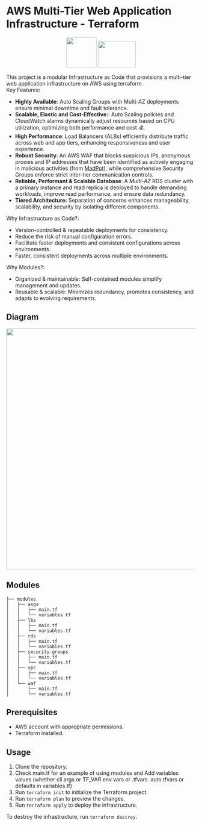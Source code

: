 # AWS Multi-Tier Web Application Infrastructure - Terraform
<p align="center">
  <img src=https://github.com/user-attachments/assets/2f865e3d-4195-45a1-895a-6dd051ec58ed width=80 height=80\>
  <img src=https://github.com/user-attachments/assets/abfeb16e-7d3d-4efc-97aa-c85e1340224d width=100 height=70\>
</p>

This project is a modular Infrastructure as Code that provisions a multi-tier web application infrastructure on AWS using terraform.  
Key Features:
* **Highly Available**: Auto Scaling Groups with Multi-AZ deployments ensure minimal downtime and fault tolerance.
* **Scalable, Elastic and Cost-Effective:**: Auto Scaling policies and CloudWatch alarms dynamically adjust resources based on CPU utilization, optimizing both performance and cost :moneybag:.
* **High Performance**: Load Balancers (ALBs) efficiently distribute traffic across web and app tiers, enhancing responsiveness and user experience.
* **Robust Security**: An AWS WAF that blocks suspicious IPs, anonymous proxies and IP addresses that have been identified as actively engaging in malicious activities (from [MadPot](https://www.aboutamazon.com/news/aws/amazon-madpot-stops-cybersecurity-crime)), while comprehensive Security Groups enforce strict inter-tier communication controls.
* **Reliable, Performant & Scalable Database**: A *Multi-AZ* RDS cluster with a primary instance and read replica is deployed to handle demanding workloads, improve read performance, and ensure data redundancy.
* **Tiered Architecture:** Separation of concerns enhances manageability, scalability, and security by isolating different components.  

Why Infrastructure as Code?:
* Version-controlled & repeatable deployments for consistency.
* Reduce the risk of manual configuration errors.
* Facilitate faster deployments and consistent configurations across environments.
* Faster, consistent deployments across multiple environments.

Why Modules?:
* Organized & maintainable: Self-contained modules simplify management and updates.
* Reusable & scalable: Minimizes redundancy, promotes consistency, and adapts to evolving requirements.


## Diagram
<p align="center">
  <img src=https://github.com/user-attachments/assets/b0236b73-ea1b-4bc6-8379-35133c9086da width=700 height=640\>
</p>

## Modules
```
├── modules
│   ├── asgs
│   │   ├── main.tf
│   │   └── variables.tf
│   ├── lbs
│   │   ├── main.tf
│   │   └── variables.tf
│   ├── rds
│   │   ├── main.tf
│   │   └── variables.tf
│   ├── security-groups
│   │   ├── main.tf
│   │   └── variables.tf
│   ├── vpc
│   │   ├── main.tf
│   │   └── variables.tf
│   └── waf
│       ├── main.tf
│       └── variables.tf
```

## Prerequisites

* AWS account with appropriate permissions.
* Terraform installed.
  
## Usage

1.  Clone the repository.
2.  Check main.tf for an example of using modules and Add variables values (whether cli args or TF_VAR env vars or .tfvars .auto.tfvars or defaults in variables.tf)
3.  Run `terraform init` to initialize the Terraform project.
4.  Run `terraform plan` to preview the changes.
5.  Run `terraform apply` to deploy the infrastructure.

To destroy the infrastructure, run `terraform destroy`.
